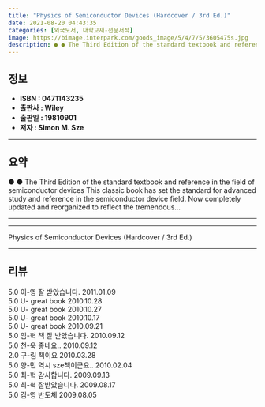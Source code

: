 ```yaml
---
title: "Physics of Semiconductor Devices (Hardcover / 3rd Ed.)"
date: 2021-08-20 04:43:35
categories: [외국도서, 대학교재-전문서적]
image: https://bimage.interpark.com/goods_image/5/4/7/5/3605475s.jpg
description: ● ● The Third Edition of the standard textbook and reference in the field of semiconductor devices This classic book has set the standard for advanced study
---
```


## **정보**

- **ISBN : 0471143235**
- **출판사 : Wiley**
- **출판일 : 19810901**
- **저자 : Simon M. Sze**

------



## **요약**

●  ●  The Third Edition of the standard textbook and reference in the field of semiconductor devices  This classic book has set the standard for advanced study and reference in the semiconductor device field. Now completely updated and reorganized to reflect the tremendous... 

------



------


Physics of Semiconductor Devices (Hardcover / 3rd Ed.) 

------


## **리뷰** 

5.0 이-영 잘 받았습니다.  2011.01.09 <br/>5.0 U- great book 2010.10.28 <br/>5.0 U- great book 2010.10.27 <br/>5.0 U- great book 2010.10.17 <br/>5.0 U- great book 2010.09.21 <br/>5.0 임-혁 책 잘 받았습니다. 2010.09.12 <br/>5.0 천-욱 좋네요.. 2010.09.12 <br/>2.0 구-림 책이요 2010.03.28 <br/>5.0 양-민 역시 sze책이군요.. 2010.02.04 <br/>5.0 최-혁 감사합니다. 2009.09.13 <br/>5.0 최-혁 잘받았습니다. 2009.08.17 <br/>5.0 김-영 반도체 2009.08.05 <br/>